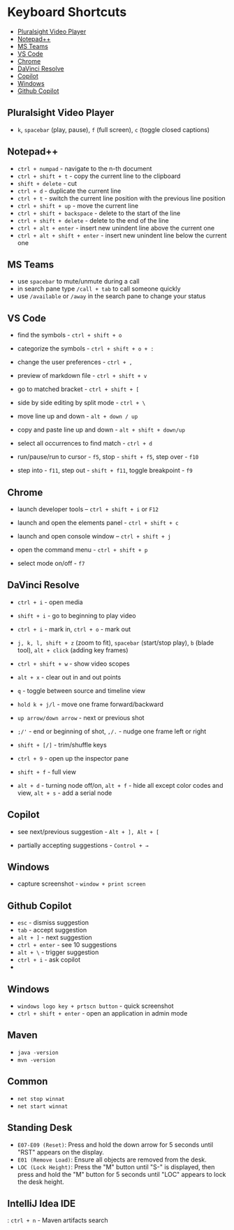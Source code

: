 # Keyboard Shortcuts

- [Pluralsight Video Player](#pluralsight-video-player)
- [Notepad++](#notepad)
- [MS Teams](#ms-teams)
- [VS Code](#vs-code)
- [Chrome](#chrome)
- [DaVinci Resolve](#davinci-resolve)
- [Copilot](#copilot)
- [Windows](#windows)
- [Github Copilot](#github-copilot)

## Pluralsight Video Player

- `k`, `spacebar` (play, pause), `f` (full screen), `c` (toggle closed captions)

## Notepad++

- `ctrl + numpad` - navigate to the n-th document
- `ctrl + shift + t` - copy the current line to the clipboard
- `shift + delete` - cut
- `ctrl + d` - duplicate the current line
- `ctrl + t` - switch the current line position with the previous line position
- `ctrl + shift + up` - move the current line
- `ctrl + shift + backspace` - delete to the start of the line
- `ctrl + shift + delete` - delete to the end of the line
- `ctrl + alt + enter` - insert new unindent line above the current one
- `ctrl + alt + shift + enter` - insert new unindent line below the current one

## MS Teams

- use `spacebar` to mute/unmute during a call
- in search pane type `/call + tab` to call someone quickly
- use `/available` or `/away` in the search pane to change your status

## VS Code

- find the symbols - `ctrl + shift + o`

- categorize the symbols - `ctrl + shift + o + :`

- change the user preferences - `ctrl + ,`

- preview of markdown file - `ctrl + shift + v`

- go to matched bracket - `ctrl + shift + [`

- side by side editing by split mode - `ctrl + \`

- move line up and down - `alt + down / up`

- copy and paste line up and down - `alt + shift + down/up`

- select all occurrences to find match - `ctrl + d`

- run/pause/run to cursor - `f5`, stop - `shift + f5`, step over - `f10`

- step into - `f11`, step out - `shift + f11`, toggle breakpoint - `f9`

## Chrome

- launch developer tools – `ctrl + shift + i` or `F12`

- launch and open the elements panel - `ctrl + shift + c`

- launch and open console window – `ctrl + shift + j`

- open the command menu - `ctrl + shift + p`

- select mode on/off - `f7`

## DaVinci Resolve

- `ctrl + i` - open media

- `shift + i` - go to beginning to play video

- `ctrl + i` - mark in, `ctrl + o` - mark out

- `j, k, l, shift + z` (zoom to fit), `spacebar` (start/stop play), `b` (blade tool), `alt + click` (adding key frames)

- `ctrl + shift + w` - show video scopes

- `alt + x` - clear out in and out points

- `q` - toggle between source and timeline view

- `hold k + j/l` - move one frame forward/backward

- `up arrow/down arrow` - next or previous shot

- `;/'` - end or beginning of shot, `,/.` - nudge one frame left or right

- `shift + [/]` - trim/shuffle keys

- `ctrl + 9` - open up the inspector pane

- `shift + f` - full view

- `alt + d` - turning node off/on, `alt + f` - hide all except color codes and view, `alt + s` - add a serial node

## Copilot

- see next/previous suggestion - `Alt + ], Alt + [`

- partially accepting suggestions - `Control + →`

## Windows

- capture screenshot - `window + print screen`

## Github Copilot

- `esc` - dismiss suggestion
- `tab` - accept suggestion
- `alt + ]` - next suggestion
- `ctrl + enter` - see 10 suggestions
- `alt + \` - trigger suggestion
- `ctrl + i` - ask copilot
- 

## Windows
- `windows logo key + prtscn button` - quick screenshot
- `ctrl + shift + enter` - open an application in admin mode

## Maven
- `java -version`
- `mvn -version`

## Common
- `net stop winnat`
- `net start winnat`

## Standing Desk
- `E07-E09 (Reset)`: Press and hold the down arrow for 5 seconds until "RST" appears on the display.
- `E01 (Remove Load)`: Ensure all objects are removed from the desk.
- `LOC (Lock Height)`: Press the "M" button until "S-" is displayed, then press and hold the "M" button for 5 seconds until "LOC" appears to lock the desk height.

## IntelliJ Idea IDE
: `ctrl + n` - Maven artifacts search

